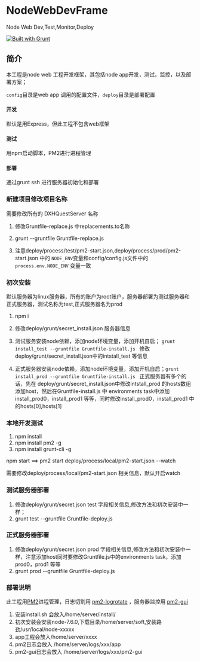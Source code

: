 # NodeWebDevFrame
Node Web Dev,Test,Monitor,Deploy

[![Built with Grunt](https://cdn.gruntjs.com/builtwith.png)](http://gruntjs.com/)


## 简介

本工程是node web 工程开发框架，其包括node app开发，测试，监控，以及部署方案；

`config`目录是web app 调用的配置文件，`deploy`目录是部署配置

#### 开发

  默认是用Express，但此工程不包含web框架

#### 测试

  用npm启动脚本，PM2进行进程管理
#### 部署

  通过grunt ssh 进行服务器初始化和部署


### 新建项目修改项目名称

需要修改所有的 DXHQuestServer 名称

1. 修改Gruntfile-replace.js 中replacements.to名称

2. grunt --gruntfile Gruntfile-replace.js

3. 注意deploy/process/test/pm2-start.json,deploy/process/prod/pm2-start.json 中的
`NODE_ENV`变量和config/config.js文件中的`process.env.NODE_ENV` 变量一致


### 初次安装

默认服务器为linux服务器，所有的账户为root账户，服务器部署为测试服务器和正式服务器，测试名称为test,正式服务器名为prod

1. npm i

2. 修改deploy/grunt/secret_install.json 服务器信息

3. 测试服务安装node依赖，添加node环境变量，添加开机自启； `grunt install_test --gruntfile Gruntfile-install.js `
 修改deploy/grunt/secret_install.json中的intstall_test 等信息

4. 正式服务器安装node依赖，添加node环境变量，添加开机自启；`grunt install_prod --gruntfile Gruntfile-install.js `
   正式服务器有多个的话，先在 deploy/grunt/secret_install.json中修改intstall_prod 的hosts数组添加host，然后在Gruntfile-install.js 中 environments  task中添加 install_prod0，install_prod1 等等，同时修改install_prod0，install_prod1 中的hosts[0],hosts[1]

### 本地开发测试
1. npm install
2. npm install pm2 -g
3. npm install grunt-cli -g

npm start ==> pm2 start deploy/process/local/pm2-start.json --watch

需要修改deploy/process/local/pm2-start.json 相关信息，默认开启watch

### 测试服务器部署

1. 修改deploy/grunt/secret.json test 字段相关信息,修改方法和初次安装中一样；
2. grunt test --gruntfile Gruntfile-deploy.js

### 正式服务器部署

1. 修改deploy/grunt/secret.json prod 字段相关信息,修改方法和初次安装中一样，注意添加host同时要修改Gruntfile.js中的environments task，添加prod0，prod1 等等
2. grunt prod --gruntfile Gruntfile-deploy.js


### 部署说明

此工程用[PM2](https://github.com/Unitech/pm2)进程管理，日志切割用 [pm2-logrotate](https://github.com/pm2-hive/pm2-logrotate) ，服务器监控用 [pm2-gui](https://github.com/Tjatse/pm2-gui)

1. 安装install.sh 会放入/home/server/install/
2. 初次安装会安装node-7.6.0,下载目录/home/server/soft,安装路劲/usr/local/node-xxxxx
3. app工程会放入/home/server/xxxx
4. pm2日志会放入 /home/server/logs/xxx/app
5. pm2-gui日志会放入 /home/server/logs/xxx/pm2-gui



